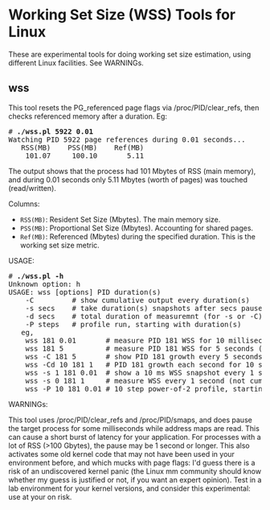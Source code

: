 # Working Set Size (WSS) Tools for Linux

These are experimental tools for doing working set size estimation, using different Linux facilities. See WARNINGs.

## wss

This tool resets the PG\_referenced page flags via /proc/PID/clear\_refs, then checks referenced memory after a duration. Eg:

<pre>
# <b>./wss.pl 5922 0.01</b>
Watching PID 5922 page references during 0.01 seconds...
   RSS(MB)    PSS(MB)    Ref(MB)
    101.07     100.10       5.11
</pre>

The output shows that the process had 101 Mbytes of RSS (main memory), and during 0.01 seconds only 5.11 Mbytes (worth of pages) was touched (read/written).

Columns:

- `RSS(MB)`: Resident Set Size (Mbytes). The main memory size.
- `PSS(MB)`: Proportional Set Size (Mbytes). Accounting for shared pages.
- `Ref(MB)`: Referenced (Mbytes) during the specified duration. This is the working set size metric.

USAGE:

<pre>
# <b>./wss.pl -h</b>
Unknown option: h
USAGE: wss [options] PID duration(s)
	-C         # show cumulative output every duration(s)
	-s secs    # take duration(s) snapshots after secs pauses
	-d secs    # total duration of measuremnt (for -s or -C)
	-P steps   # profile run, starting with duration(s)
   eg,
	wss 181 0.01       # measure PID 181 WSS for 10 milliseconds
	wss 181 5          # measure PID 181 WSS for 5 seconds (same overhead)
	wss -C 181 5       # show PID 181 growth every 5 seconds
	wss -Cd 10 181 1   # PID 181 growth each second for 10 seconds total
	wss -s 1 181 0.01  # show a 10 ms WSS snapshot every 1 second
	wss -s 0 181 1     # measure WSS every 1 second (not cumulative)
	wss -P 10 181 0.01 # 10 step power-of-2 profile, starting with 0.01s
</pre>

WARNINGs:

This tool uses /proc/PID/clear_refs and /proc/PID/smaps, and does
pause the target process for some milliseconds while address maps are read.
This can cause a short burst of latency for your application. For processes
with a lot of RSS (>100 Gbytes), the pause may be 1 second or longer. This
also activates some old kernel code that may not have been used in your
environment before, and which mucks with page flags: I'd guess there is a
risk of an undiscovered kernel panic (the Linux mm community should know
whether my guess is justified or not, if you want an expert opinion). Test in
a lab environment for your kernel versions, and consider this experimental:
use at your on risk.

